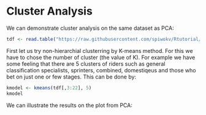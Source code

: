 # Cluster Analysis

We can demonstrate cluster analysis on the same dataset as PCA:
```R
tdf <- read.table("https://raw.githubusercontent.com/spiwokv/Rtutorial/master/data/tourdefrance2013.txt", header=T)
```
First let us try non-hierarchial clusterring by K-means method. For this we have to chose the number
of cluster (the value of K). For example we have some feeling that there are 5 clusters of riders
such as general classification specialists, sprinters, combined, domestiqeus and those who bet on just
one or few stages. This can be done by:
```R
kmodel <- kmeans(tdf[,3:22], 5)
kmodel
```
We can illustrate the results on the plot from PCA:

